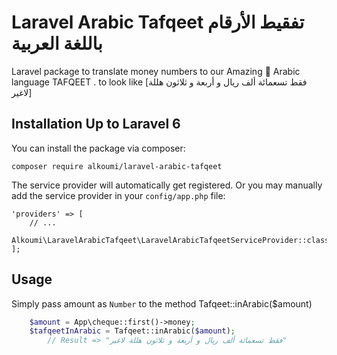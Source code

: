 # Laravel Arabic Tafqeet  تفقيط الأرقام باللغة العربية

Laravel package to translate money numbers to our Amazing 💝 Arabic language TAFQEET . to look like [فقط تسعمائة ألف ريال و أربعة و ثلاثون هللة لاغير]
## Installation Up to Laravel 6

You can install the package via composer:

	composer require alkoumi/laravel-arabic-tafqeet

The service provider will automatically get registered. Or you may manually add the service provider in your `config/app.php` file:

    'providers' => [
        // ...
        Alkoumi\LaravelArabicTafqeet\LaravelArabicTafqeetServiceProvider::class,
    ];

## Usage

Simply pass amount as `Number` to the method Tafqeet::inArabic($amount)

```php
	$amount = App\cheque::first()->money;
	$tafqeetInArabic = Tafqeet::inArabic($amount);
        // Result => "فقط تسعمائة ألف ريال و أربعة و ثلاثون هللة لاغير"
```